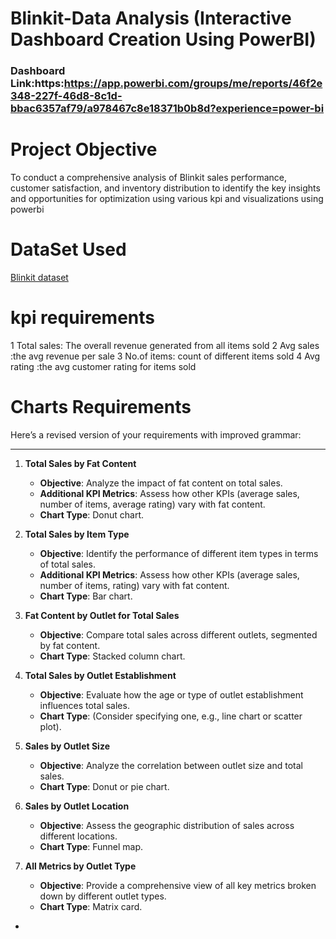 # Blinkit-Data Analysis (Interactive Dashboard Creation Using PowerBI)
### Dashboard Link:https:https://app.powerbi.com/groups/me/reports/46f2e348-227f-46d8-8c1d-bbac6357af79/a978467c8e18371b0b8d?experience=power-bi
# Project Objective
To conduct a comprehensive analysis of Blinkit sales performance, customer satisfaction, and inventory distribution to identify the key insights and opportunities for optimization using various kpi and visualizations using powerbi
# DataSet Used
<a href="https://github.com/nikitha231/Data-analysis-Dashboard/blob/main/BlinkIT%20Grocery%20Data.xlsx">Blinkit dataset</a>
# kpi requirements
1 Total sales: The overall revenue generated from all items sold
2 Avg sales :the avg revenue per sale
3 No.of items: count of different items sold
4 Avg rating :the avg customer rating for items sold
# Charts Requirements
Here’s a revised version of your requirements with improved grammar:

---

1. **Total Sales by Fat Content**  
   - **Objective**: Analyze the impact of fat content on total sales.  
   - **Additional KPI Metrics**: Assess how other KPIs (average sales, number of items, average rating) vary with fat content.  
   - **Chart Type**: Donut chart.

2. **Total Sales by Item Type**  
   - **Objective**: Identify the performance of different item types in terms of total sales.  
   - **Additional KPI Metrics**: Assess how other KPIs (average sales, number of items, rating) vary with fat content.  
   - **Chart Type**: Bar chart.

3. **Fat Content by Outlet for Total Sales**  
   - **Objective**: Compare total sales across different outlets, segmented by fat content.  
   - **Chart Type**: Stacked column chart.

4. **Total Sales by Outlet Establishment**  
   - **Objective**: Evaluate how the age or type of outlet establishment influences total sales.  
   - **Chart Type**: (Consider specifying one, e.g., line chart or scatter plot).

5. **Sales by Outlet Size**  
   - **Objective**: Analyze the correlation between outlet size and total sales.  
   - **Chart Type**: Donut or pie chart.

6. **Sales by Outlet Location**  
   - **Objective**: Assess the geographic distribution of sales across different locations.  
   - **Chart Type**: Funnel map.

7. **All Metrics by Outlet Type** 
   - **Objective**: Provide a comprehensive view of all key metrics broken down by different outlet types.  
   - **Chart Type**: Matrix card.

-







